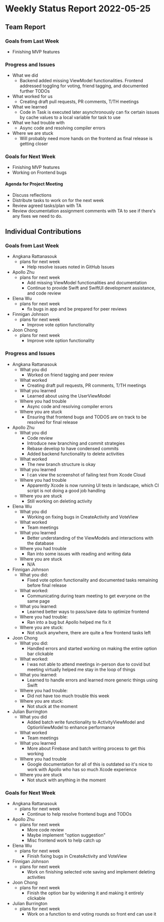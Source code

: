 # Weekly Status Report 2022-05-25

## Team Report

### Goals from Last Week

- Finishing MVP features

### Progress and Issues

- What we did
    - Backend added missing ViewModel functionalities. Frontend addressed toggling for voting, friend tagging, and documented further TODOs
- What worked for us
    - Creating draft pull requests, PR comments, T/TH meetings
- What we learned
    - Code in Task is executed later asynchronously can fix certain issues by cache values to a local variable for task to use
- What we had trouble with
    - Async code and resolving compiler errors
- Where we are stuck
    - Will probably need more hands on the frontend as final release is getting closer

### Goals for Next Week

- Finishing MVP features
- Working on Frontend bugs

#### Agenda for Project Meeting

- Discuss reflections
- Distribute tasks to work on for the next week
- Review agreed tasks/plan with TA
- Review documentation assignment comments with TA to see if there's any fixes we need to do.

## Individual Contributions

### Goals from Last Week

- Angkana Rattanasouk
    - plans for next week
        - Help resolve issues noted in GitHub Issues
- Apollo Zhu
    - plans for next week
        - Add missing ViewModel functionalities and documentation
        - Continue to provide Swift and SwiftUI development assistance, and code review
- Elena Wu
    - plans for next week
         - fix bugs in app and be prepared for peer reviews
- Finnigan Johnson
    - plans for next week
        - Improve vote option functionality
- Joon Chong
    - plans for next week
        -  Improve vote option functionality

### Progress and Issues

- Angkana Rattanasouk
    - What you did
        - Worked on friend tagging and peer review
    - What worked
        - Creating draft pull requests, PR comments, T/TH meetings
    - What you learned
        - Learned about using the UserViewModel
    - Where you had trouble
        - Async code and resolving compiler errors
    - Where you are stuck
        - Ensuring that frontend bugs and TODOS are on track to be resolved for final release
- Apollo Zhu
    - What you did
        - Code review
        - Introduce new branching and commit strategies
        - Rebase develop to have condensed commits
        - Added backend functionality to delete activities
    - What worked
        - The new branch structure is okay
    - What you learned
        - I can view the screenshot of failing test from Xcode Cloud
    - Where you had trouble
        - Apparently Xcode is now running UI tests in landscape, which CI script is not doing a good job handling
    - Where you are stuck
        - Still working on deleting activity
- Elena Wu
    - What you did
        - Working on fixing bugs in CreateActivity and VoteView
    - What worked
        - Team meetings
    - What you learned
        - Better understanding of the ViewModels and interactions with the database
    - Where you had trouble
        - Ran into some issues with reading and writing data
    - Where you are stuck
        - N/A
- Finnigan Johnson
    - What you did:
      - Fixed vote option functionality and documented tasks remaining before final release
    - What worked:
      - Communicating during team meeting to get everyone on the same page
    - What you learned:
      - Learned better ways to pass/save data to optimize frontend
    - Where you had trouble:
      - Ran into a bug but Apollo helped me fix it
    - Where you are stuck:
      - Not stuck anywhere, there are quite a few frontend tasks left
- Joon Chong
    - What you did:
        -  Handled errors and started working on making the entire option bar clickable
    - What worked:
        - I was not able to attend meetings in-person due to covid but
          meeting virtually helped me stay in the loop of things
    - What you learned:
        - Learned to handle errors and learned more generic things using Swift
    - Where you had trouble:
        - Did not have too much trouble this week
    - Where you are stuck:
        - Not stuck at the moment
- Julian Burrington
    - What you did
        - Added batch write functionality to ActivityViewModel and OptionViewModel to enhance performance
    - What worked
        - Team meetings
    - What you learned
        - More about Firebase and batch writing process to get this working
    - Where you had trouble
        - Google documentation for all of this is outdated so it's nice to work with Apollo who has so much Xcode experience
    - Where you are stuck
        - Not stuck with anything in the moment

### Goals for Next Week

- Angkana Rattanasouk
    - plans for next week
        - Continue to help resolve frontend bugs and TODOs
- Apollo Zhu
    - plans for next week
        - More code review
        - Maybe implement "option suggestion"
        - Misc frontend work to help catch up
- Elena Wu
    - plans for next week
        - Finish fixing bugs in CreateActivity and VoteView
- Finnigan Johnson
    - plans for next week
        - Work on finishing selected vote saving and implement deleting activities
- Joon Chong
    - plans for next week
        - Finish the option bar by widening it and making it entirely clickable
- Julian Burrington
    - plans for next week
        - Work on a function to end voting rounds so front end can use it
